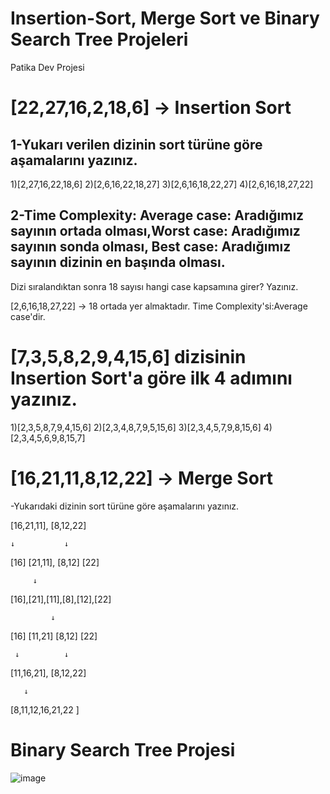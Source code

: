 # Insertion-Sort, Merge Sort ve Binary Search Tree Projeleri
Patika Dev Projesi

# [22,27,16,2,18,6] -> Insertion Sort

## 1-Yukarı verilen dizinin sort türüne göre aşamalarını yazınız.

1)[2,27,16,22,18,6]
2)[2,6,16,22,18,27]
3)[2,6,16,18,22,27]
4)[2,6,16,18,27,22]

## 2-Time Complexity: Average case: Aradığımız sayının ortada olması,Worst case: Aradığımız sayının sonda olması, Best case: Aradığımız sayının dizinin en başında olması.
Dizi sıralandıktan sonra 18 sayısı hangi case kapsamına girer? Yazınız.

[2,6,16,18,27,22] -> 18 ortada yer almaktadır. Time Complexity'si:Average case'dir.

# [7,3,5,8,2,9,4,15,6] dizisinin Insertion Sort'a göre ilk 4 adımını yazınız.

1)[2,3,5,8,7,9,4,15,6]
2)[2,3,4,8,7,9,5,15,6]
3)[2,3,4,5,7,9,8,15,6]
4)[2,3,4,5,6,9,8,15,7]

# [16,21,11,8,12,22] -> Merge Sort

-Yukarıdaki dizinin sort türüne göre aşamalarını yazınız.

[16,21,11], [8,12,22]

    ↓           ↓
    
[16] [21,11], [8,12] [22]


	     ↓
 
[16],[21],[11],[8],[12],[22]


             ↓
  
[16] [11,21] [8,12] [22]

     ↓          ↓ 
     
[11,16,21], [8,12,22]

	   ↓
		 
  [8,11,12,16,21,22 ]
  
  
# Binary Search Tree Projesi
![image](https://user-images.githubusercontent.com/81264301/152412049-597a61a8-f3d8-44b6-aee5-4d7a212f4d3b.png)

  
  

